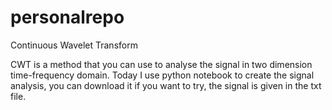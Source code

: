 # personalrepo
Continuous Wavelet Transform

CWT is a method that you can use to analyse the signal in two dimension time-frequency domain. Today I use python notebook to create the signal analysis, you can download it if you want to try, the signal is given in the txt file.
